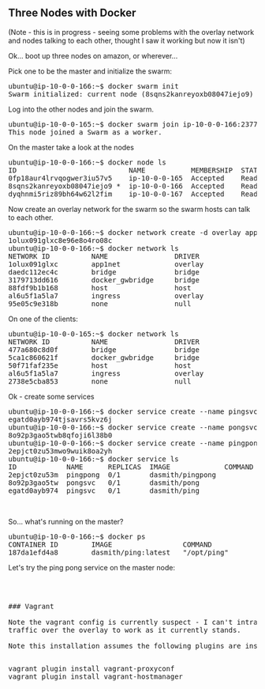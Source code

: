 ## Three Nodes with Docker

(Note - this is in progress - seeing some problems with the overlay
network and nodes talking to each other, thought I saw it working
but now it isn't)

Ok... boot up three nodes on amazon, or wherever...

Pick one to be the master and initialize the swarm:

<pre>
ubuntu@ip-10-0-0-166:~$ docker swarm init
Swarm initialized: current node (8sqns2kanreyoxb08047iejo9) is now a manager.
</pre>

Log into the other nodes and join the swarm.

<pre>
ubuntu@ip-10-0-0-165:~$ docker swarm join ip-10-0-0-166:2377
This node joined a Swarm as a worker.
</pre>

On the master take a look at the nodes

<pre>
ubuntu@ip-10-0-0-166:~$ docker node ls
ID                           NAME           MEMBERSHIP  STATUS  AVAILABILITY  MANAGER STATUS
0fp18aur4lrvqogwer3iu57v5    ip-10-0-0-165  Accepted    Ready   Active        
8sqns2kanreyoxb08047iejo9 *  ip-10-0-0-166  Accepted    Ready   Active        Leader
dyqhnmi5riz89bh64w62l2fim    ip-10-0-0-167  Accepted    Ready   Active        
</pre>

Now create an overlay network for the swarm so the swarm hosts can
talk to each other.

<pre>
ubuntu@ip-10-0-0-166:~$ docker network create -d overlay app1net
1olux091glxc8e96e8o4ro08c
ubuntu@ip-10-0-0-166:~$ docker network ls
NETWORK ID          NAME                DRIVER              SCOPE
1olux091glxc        app1net             overlay             swarm               
daedc112ec4c        bridge              bridge              local               
3179713dd616        docker_gwbridge     bridge              local               
88fdf9b1b168        host                host                local               
al6u5f1a5la7        ingress             overlay             swarm               
95e05c9e318b        none                null                local               
</pre>

On one of the clients:

<pre>
ubuntu@ip-10-0-0-165:~$ docker network ls
NETWORK ID          NAME                DRIVER              SCOPE
477a680c8d0f        bridge              bridge              local               
5ca1c860621f        docker_gwbridge     bridge              local               
50f71faf235e        host                host                local               
al6u5f1a5la7        ingress             overlay             swarm               
2738e5cba853        none                null                local               
</pre>

Ok - create some services

<pre>
ubuntu@ip-10-0-0-166:~$ docker service create --name pingsvc --network app1net --publish 3000:3000 dasmith/ping
egatd0ayb974tjsavrs5kvz6j
ubuntu@ip-10-0-0-166:~$ docker service create --name pongsvc --network app1net --publish 4000:4000 dasmith/pong
8o92p3gao5twb8qfoji6l38b0
ubuntu@ip-10-0-0-166:~$ docker service create --name pingpong --network app1net --publish 8080:8080 dasmith/pingpong
2epjct0zu53mwo9wuik8oa2yh
ubuntu@ip-10-0-0-166:~$ docker service ls
ID            NAME      REPLICAS  IMAGE             COMMAND
2epjct0zu53m  pingpong  0/1       dasmith/pingpong  
8o92p3gao5tw  pongsvc   0/1       dasmith/pong      
egatd0ayb974  pingsvc   0/1       dasmith/ping      


</pre>

So... what's running on the master?

<pre>
ubuntu@ip-10-0-0-166:~$ docker ps
CONTAINER ID        IMAGE                 COMMAND             CREATED             STATUS              PORTS               NAMES
187da1efd4a8        dasmith/ping:latest   "/opt/ping"         3 minutes ago       Up 3 minutes        3000/tcp            ping.1.3z2w2al70qwmg91xm16tjshky
</pre>

Let's try the ping pong service on the master node:

<pre>



### Vagrant

Note the vagrant config is currently suspect - I can't intracluster
traffic over the overlay to work as it currently stands.

Note this installation assumes the following plugins are installed:

<pre>
vagrant plugin install vagrant-proxyconf
vagrant plugin install vagrant-hostmanager
</pre>

